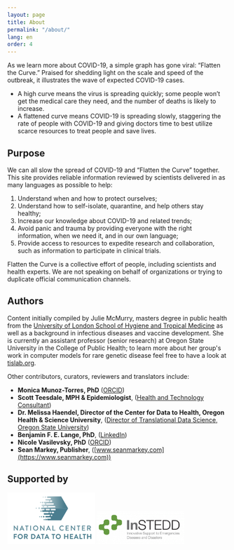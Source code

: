 ```yaml
---
layout: page
title: About
permalink: "/about/"
lang: en
order: 4
---
```

As we learn more about COVID-19, a simple graph has gone viral: “Flatten the Curve.” Praised for shedding light on the scale and speed of the outbreak, it illustrates the wave of expected COVID-19 cases.

- A high curve means the virus is spreading quickly; some people won’t get the medical care they need, and the number of deaths is likely to increase.
- A flattened curve means COVID-19 is spreading slowly, staggering the rate of people with COVID-19 and giving doctors time to best utilize scarce resources to treat people and save lives. 

## Purpose
We can all slow the spread of COVID-19 and “Flatten the Curve” together. This site provides reliable information reviewed by scientists delivered in as many languages as possible to help:
1. Understand when and how to protect ourselves;
2. Understand how to self-isolate, quarantine, and help others stay healthy;
3. Increase our knowledge about COVID-19 and related trends; 
4. Avoid panic and trauma by providing everyone with the right information, when we need it, and in our own language;
5. Provide access to resources to expedite research and collaboration, such as information to participate in clinical trials.

Flatten the Curve is a collective effort of people, including scientists and health experts. We are not speaking on behalf of organizations or trying to duplicate official communication channels.


## Authors

Content initially compiled by Julie McMurry, masters degree in public health from the [University of London School of Hygiene and Tropical Medicine](http://lshtm.ac.uk/) as well as a background in infectious diseases and vaccine development. She is currently an assistant professor (senior research) at Oregon State University in the College of Public Health; to learn more about her group's work in computer models for rare genetic disease feel free to have a look at [tislab.org](http://tislab.org/).

Other contributors, curators, reviewers and translators include:

- **Monica Munoz-Torres, PhD** ([ORCID](https://orcid.org/0000-0001-8430-6039))
- **Scott Teesdale, MPH & Epidemiologist**, ([Health and Technology Consultant](https://www.linkedin.com/in/scottteesdale/))
- **Dr. Melissa Haendel, Director of the Center for Data to Health, Oregon Health & Science University**, ([Director of Translational Data Science, Oregon State University](https://tislab.org/))
- **Benjamin F. E. Lange, PhD**, ([LinkedIn](https://www.linkedin.com/in/dr-benjamin-f-e-lange-a609b838))
- **Nicole Vasilevsky, PhD** ([ORCID](https://orcid.org/0000-0001-5208-3432))
- **Sean Markey, Publisher**, ([www.seanmarkey.com](https://www.seanmarkey.com))


## Supported by

<a href="https://ctsa.ncats.nih.gov/cd2h/" target="_blank"><img src="/images/logos/CD2H.png" width="200px"/></a>
<a href="https://instedd.org" target="_blank"><img src="/images/logos/instedd_site_logo.png" width="200px"/></a>
